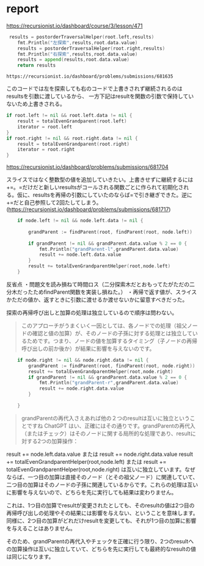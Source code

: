 # report
https://recursionist.io/dashboard/course/3/lesson/471
```go
 results = postorderTraversalHelper(root.left,results)
    fmt.Println("左探索",results,root.data.value)
    results = postorderTraversalHelper(root.right,results)
    fmt.Println("右探索",results,root.data.value)
    results = append(results,root.data.value)
    return results
```

    https://recursionist.io/dashboard/problems/submissions/681635
このコードでは左を探索しても右のコードで上書きされず継続されるのはresultsを引数に渡しているから、
一方下記はresultを関数の引数で保持していないため上書きされる。
```go
if root.left != nil && root.left.data != nil {
    result = totalEvenGrandparent(root.left)
    iterator = root.left
}
if root.right != nil && root.right.data != nil {
    result = totalEvenGrandparent(root.right)
    iterator = root.right
}
```
https://recursionist.io/dashboard/problems/submissions/681704

スライスではなく整数型の値を追加していきたい。上書きせずに継続するには+=。=だけだと新しいresultsがコールされる関数ごとに作られて初期化される。仮に、resultsを再帰の引数にしていたのならば=で引き継ぎできた。逆に+=だと自己参照して2回たしてしまう。(https://recursionist.io/dashboard/problems/submissions/681717)
```go
    if node.left != nil && node.left.data != nil {
    
        grandParent := findParent(root, findParent(root, node.left))
        
        if grandParent != nil && grandParent.data.value % 2 == 0 {
            fmt.Println("grandParent-l",grandParent.data.value)
            result += node.left.data.value
        }
        result += totalEvenGrandparentHelper(root,node.left)
    }

```

反省点
・問題文を読み損ねて時間ロス（二分探索木だとおもってたがただの二分木だったためfindParent関数を実装し損ねた。）
・再帰で返す値が、スライスかただの値か、返すときに引数に渡せるか渡せないかに留意すべきだった。


探索の再帰呼び出しと加算の処理は独立しているので順序は問わない。
>このアプローチがうまくいく一因としては、各ノードでの処理（祖父ノードの確認と値の加算）が、そのノードの子孫に対する処理とは独立しているためです。つまり、ノードの値を加算するタイミング（子ノードの再帰呼び出しの前か後か）が結果に影響を与えないのです。
```go
    if node.right != nil && node.right.data != nil {
        grandParent := findParent(root, findParent(root, node.right))
        result += totalEvenGrandparentHelper(root,node.right)
        if grandParent != nil && grandParent.data.value % 2 == 0 {
            fmt.Println("grandParent-r",grandParent.data.value)
            result += node.right.data.value
        }
        
    }
```

>grandParentの再代入さえあれば他の２つのresultは互いに独立ということですね
ChatGPT
はい、正確にはその通りです。grandParentの再代入（またはチェック）はそのノードに関する局所的な処理であり、resultに対する2つの加算操作：

result += node.left.data.value または result += node.right.data.value
result += totalEvenGrandparentHelper(root,node.left) または result += totalEvenGrandparentHelper(root,node.right)
は互いに独立しています。なぜならば、一つ目の加算は直接そのノード（とその祖父ノード）に関連していて、二つ目の加算はそのノードの子孫に関連しているからです。これらの処理は互いに影響を与えないので、どちらを先に実行しても結果は変わりません。

これは、1つ目の加算でresultが変更されたとしても、そのresultの値は2つ目の再帰呼び出しの処理やその結果には影響を与えない、ということを意味します。同様に、2つ目の加算がどれだけresultを変更しても、それが1つ目の加算に影響を与えることはありません。

そのため、grandParentの再代入やチェックを正確に行う限り、2つのresultへの加算操作は互いに独立していて、どちらを先に実行しても最終的なresultの値は同じになります。
